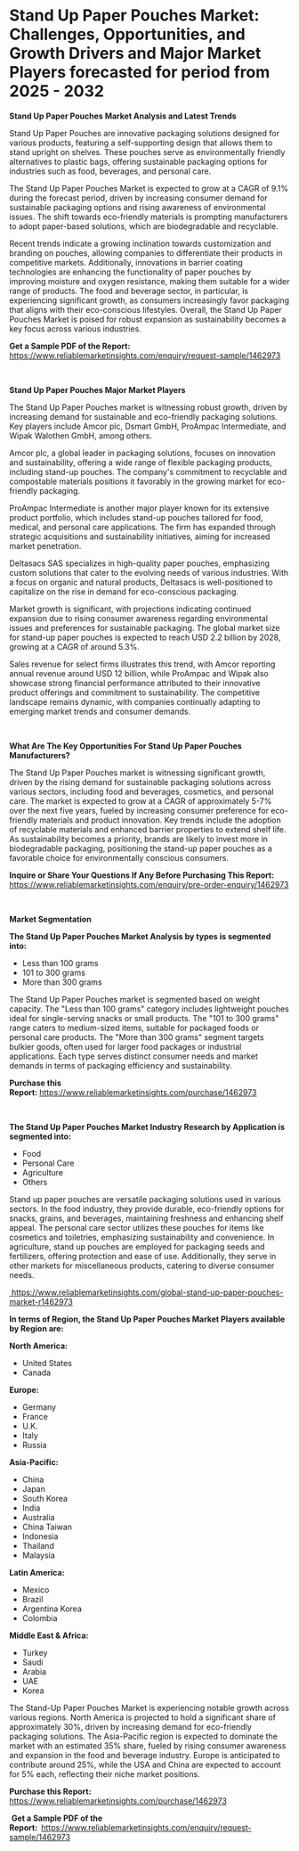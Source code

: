<p><h1>Stand Up Paper Pouches Market: Challenges, Opportunities, and Growth Drivers and Major Market Players forecasted for period from 2025 - 2032</h1></p><p><strong>Stand Up Paper Pouches Market Analysis and Latest Trends</strong></p>
<p><p>Stand Up Paper Pouches are innovative packaging solutions designed for various products, featuring a self-supporting design that allows them to stand upright on shelves. These pouches serve as environmentally friendly alternatives to plastic bags, offering sustainable packaging options for industries such as food, beverages, and personal care. </p><p>The Stand Up Paper Pouches Market is expected to grow at a CAGR of 9.1% during the forecast period, driven by increasing consumer demand for sustainable packaging options and rising awareness of environmental issues. The shift towards eco-friendly materials is prompting manufacturers to adopt paper-based solutions, which are biodegradable and recyclable. </p><p>Recent trends indicate a growing inclination towards customization and branding on pouches, allowing companies to differentiate their products in competitive markets. Additionally, innovations in barrier coating technologies are enhancing the functionality of paper pouches by improving moisture and oxygen resistance, making them suitable for a wider range of products. The food and beverage sector, in particular, is experiencing significant growth, as consumers increasingly favor packaging that aligns with their eco-conscious lifestyles. Overall, the Stand Up Paper Pouches Market is poised for robust expansion as sustainability becomes a key focus across various industries.</p></p>
<p><strong>Get a Sample PDF of the Report:&nbsp;</strong> <a href="https://www.reliablemarketinsights.com/enquiry/request-sample/1462973?utm_campaign=2717&utm_medium=2&utm_source=Github&utm_content=ia&utm_term=19042025&utm_id=stand-up-paper-pouches">https://www.reliablemarketinsights.com/enquiry/request-sample/1462973</a></p>
<p>&nbsp;</p>
<p><strong>Stand Up Paper Pouches Major Market Players</strong></p>
<p><p>The Stand Up Paper Pouches market is witnessing robust growth, driven by increasing demand for sustainable and eco-friendly packaging solutions. Key players include Amcor plc, Dsmart GmbH, ProAmpac Intermediate, and Wipak Walothen GmbH, among others. </p><p>Amcor plc, a global leader in packaging solutions, focuses on innovation and sustainability, offering a wide range of flexible packaging products, including stand-up pouches. The company's commitment to recyclable and compostable materials positions it favorably in the growing market for eco-friendly packaging. </p><p>ProAmpac Intermediate is another major player known for its extensive product portfolio, which includes stand-up pouches tailored for food, medical, and personal care applications. The firm has expanded through strategic acquisitions and sustainability initiatives, aiming for increased market penetration.</p><p>Deltasacs SAS specializes in high-quality paper pouches, emphasizing custom solutions that cater to the evolving needs of various industries. With a focus on organic and natural products, Deltasacs is well-positioned to capitalize on the rise in demand for eco-conscious packaging. </p><p>Market growth is significant, with projections indicating continued expansion due to rising consumer awareness regarding environmental issues and preferences for sustainable packaging. The global market size for stand-up paper pouches is expected to reach USD 2.2 billion by 2028, growing at a CAGR of around 5.3%.</p><p>Sales revenue for select firms illustrates this trend, with Amcor reporting annual revenue around USD 12 billion, while ProAmpac and Wipak also showcase strong financial performance attributed to their innovative product offerings and commitment to sustainability. The competitive landscape remains dynamic, with companies continually adapting to emerging market trends and consumer demands.</p></p>
<p>&nbsp;</p>
<p><strong>What Are The Key Opportunities For Stand Up Paper Pouches Manufacturers?</strong></p>
<p><p>The Stand Up Paper Pouches market is witnessing significant growth, driven by the rising demand for sustainable packaging solutions across various sectors, including food and beverages, cosmetics, and personal care. The market is expected to grow at a CAGR of approximately 5-7% over the next five years, fueled by increasing consumer preference for eco-friendly materials and product innovation. Key trends include the adoption of recyclable materials and enhanced barrier properties to extend shelf life. As sustainability becomes a priority, brands are likely to invest more in biodegradable packaging, positioning the stand-up paper pouches as a favorable choice for environmentally conscious consumers.</p></p>
<p><strong>Inquire or Share Your Questions If Any Before Purchasing This Report:</strong> <a href="https://www.reliablemarketinsights.com/enquiry/pre-order-enquiry/1462973?utm_campaign=2717&utm_medium=2&utm_source=Github&utm_content=ia&utm_term=19042025&utm_id=stand-up-paper-pouches">https://www.reliablemarketinsights.com/enquiry/pre-order-enquiry/1462973</a></p>
<p>&nbsp;</p>
<p><strong>Market Segmentation</strong></p>
<p><strong>The Stand Up Paper Pouches Market Analysis by types is segmented into:</strong></p>
<p><ul><li>Less than 100 grams</li><li>101 to 300 grams</li><li>More than 300 grams</li></ul></p>
<p><p>The Stand Up Paper Pouches market is segmented based on weight capacity. The "Less than 100 grams" category includes lightweight pouches ideal for single-serving snacks or small products. The "101 to 300 grams" range caters to medium-sized items, suitable for packaged foods or personal care products. The "More than 300 grams" segment targets bulkier goods, often used for larger food packages or industrial applications. Each type serves distinct consumer needs and market demands in terms of packaging efficiency and sustainability.</p></p>
<p><strong>Purchase this Report:&nbsp;</strong><a href="https://www.reliablemarketinsights.com/purchase/1462973?utm_campaign=2717&utm_medium=2&utm_source=Github&utm_content=ia&utm_term=19042025&utm_id=stand-up-paper-pouches">https://www.reliablemarketinsights.com/purchase/1462973</a></p>
<p>&nbsp;</p>
<p><strong>The Stand Up Paper Pouches Market Industry Research by Application is segmented into:</strong></p>
<p><ul><li>Food</li><li>Personal Care</li><li>Agriculture</li><li>Others</li></ul></p>
<p><p>Stand up paper pouches are versatile packaging solutions used in various sectors. In the food industry, they provide durable, eco-friendly options for snacks, grains, and beverages, maintaining freshness and enhancing shelf appeal. The personal care sector utilizes these pouches for items like cosmetics and toiletries, emphasizing sustainability and convenience. In agriculture, stand up pouches are employed for packaging seeds and fertilizers, offering protection and ease of use. Additionally, they serve in other markets for miscellaneous products, catering to diverse consumer needs.</p></p>
<p><a href="https://www.reliablemarketinsights.com/global-stand-up-paper-pouches-market-r1462973?utm_campaign=2717&utm_medium=2&utm_source=Github&utm_content=ia&utm_term=19042025&utm_id=stand-up-paper-pouches">&nbsp;https://www.reliablemarketinsights.com/global-stand-up-paper-pouches-market-r1462973</a></p>
<p><strong>In terms of Region, the Stand Up Paper Pouches Market Players available by Region are:</strong></p>
<p>
    <p> <strong> North America: </strong>
        <ul>
            <li>United States</li>
            <li>Canada</li>
        </ul>
        </p> 
    <p> <strong> Europe: </strong>
        <ul>
            <li>Germany</li>
            <li>France</li>
            <li>U.K.</li>
            <li>Italy</li>
            <li>Russia</li>
        </ul>
        </p> 
    <p> <strong> Asia-Pacific: </strong>
        <ul>
            <li>China</li>
            <li>Japan</li>
            <li>South Korea</li>
            <li>India</li>
            <li>Australia</li>
            <li>China Taiwan</li>
            <li>Indonesia</li>
            <li>Thailand</li>
            <li>Malaysia</li>
        </ul>
        </p> 
    <p> <strong> Latin America: </strong>
        <ul>
            <li>Mexico</li>
            <li>Brazil</li>
            <li>Argentina Korea</li>
            <li>Colombia</li>
        </ul>
        </p> 
    <p> <strong> Middle East & Africa: </strong>
        <ul>
            <li>Turkey</li>
            <li>Saudi</li>
            <li>Arabia</li>
            <li>UAE</li>
            <li>Korea</li>
        </ul>
    </p>
    </p>
<p><p>The Stand-Up Paper Pouches Market is experiencing notable growth across various regions. North America is projected to hold a significant share of approximately 30%, driven by increasing demand for eco-friendly packaging solutions. The Asia-Pacific region is expected to dominate the market with an estimated 35% share, fueled by rising consumer awareness and expansion in the food and beverage industry. Europe is anticipated to contribute around 25%, while the USA and China are expected to account for 5% each, reflecting their niche market positions.</p></p>
<p><strong>Purchase this Report: </strong><a href="https://www.reliablemarketinsights.com/purchase/1462973?utm_campaign=2717&utm_medium=2&utm_source=Github&utm_content=ia&utm_term=19042025&utm_id=stand-up-paper-pouches">https://www.reliablemarketinsights.com/purchase/1462973</a></p>
<p>&nbsp;<strong>Get a Sample PDF of the Report:&nbsp;&nbsp;</strong><a href="https://www.reliablemarketinsights.com/enquiry/request-sample/1462973?utm_campaign=2717&utm_medium=2&utm_source=Github&utm_content=ia&utm_term=19042025&utm_id=stand-up-paper-pouches">https://www.reliablemarketinsights.com/enquiry/request-sample/1462973</a></p>
<p><strong></strong></p>
<p><p></p><p></p><p></p></p>